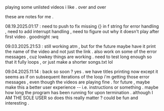 playing some unlisted videos i like . over and over


these are notes for me .

08.19.2025.01:17 : need to push to fix missing {} in f string for error handling , need to add interrupt handling , need to figure out why it doesn't play after first video . goodnight :wq

09.03.2025.21:53 : still working atm , but for the future maybe have it print the name of the video and not just the link . also work on some of the error messages , cuz lowkey things are working . need to test long enough so that it fully loops , or just make a shorter songs.txt lol

09.04.2025.11:14 : back so soon ? yes . we have titles printing now except it seems as if on subsequent iterations of the loop i'm getting those error messages , even though the videos are playing fine . for future , maybe make this a better user experience -- i.e. instructions or something . maybe how long the program has been running for upon termination . although I AM THE SOLE USER so does this really matter ? could be fun and interesting .
